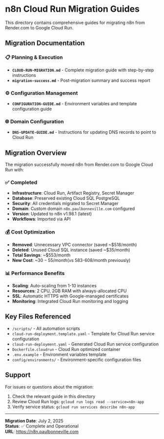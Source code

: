 # n8n Cloud Run Migration Guides

This directory contains comprehensive guides for migrating n8n from Render.com to Google Cloud Run.

## Migration Documentation

### 📋 Planning & Execution
- **`CLOUD-RUN-MIGRATION.md`** - Complete migration guide with step-by-step instructions
- **`migration-success.md`** - Post-migration summary and success report

### ⚙️ Configuration Management
- **`CONFIGURATION-GUIDE.md`** - Environment variables and template configuration guide

### 🌐 Domain Configuration  
- **`DNS-UPDATE-GUIDE.md`** - Instructions for updating DNS records to point to Cloud Run

## Migration Overview

The migration successfully moved n8n from Render.com to Google Cloud Run with:

### ✅ Completed
- **Infrastructure**: Cloud Run, Artifact Registry, Secret Manager
- **Database**: Preserved existing Cloud SQL PostgreSQL 
- **Security**: All credentials migrated to Secret Manager
- **Domain**: Custom domain `n8n.paulbonneville.com` configured
- **Version**: Updated to n8n v1.98.1 (latest)
- **Workflows**: Imported via API

### 💰 Cost Optimization
- **Removed**: Unnecessary VPC connector (saved ~$518/month)
- **Deleted**: Unused Cloud SQL instance (saved ~$35/month)
- **Total Savings**: ~$553/month
- **New Cost**: ~$30-55/month (vs ~$583-608/month previously)

### 📊 Performance Benefits
- **Scaling**: Auto-scaling from 1-10 instances
- **Resources**: 2 CPU, 2GB RAM with always-allocated CPU
- **SSL**: Automatic HTTPS with Google-managed certificates
- **Monitoring**: Integrated Cloud Run monitoring and logging

## Key Files Referenced

- `/scripts/` - All automation scripts
- `cloud-run-deployment.template.yaml` - Template for Cloud Run service configuration
- `cloud-run-deployment.yaml` - Generated Cloud Run service configuration
- `Dockerfile.cloudrun` - Cloud Run optimized container
- `.env.example` - Environment variables template
- `config/environments/` - Environment-specific configuration files

## Support

For issues or questions about the migration:
1. Check the relevant guide in this directory
2. Review Cloud Run logs: `gcloud run logs read --service=n8n-app`
3. Verify service status: `gcloud run services describe n8n-app`

---

**Migration Date**: July 2, 2025  
**Status**: ✅ Complete and Operational  
**URL**: https://n8n.paulbonneville.com